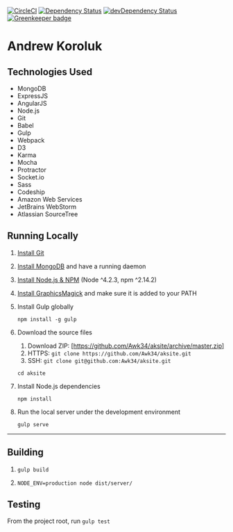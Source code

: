 [![CircleCI](https://circleci.com/gh/Awk34/aksite.svg?style=svg)](https://circleci.com/gh/Awk34/aksite)
[![Dependency Status](https://david-dm.org/awk34/aksite.svg)](https://david-dm.org/awk34/aksite)
[![devDependency Status](https://david-dm.org/awk34/aksite/dev-status.svg)](https://david-dm.org/awk34/aksite#info=devDependencies)
[![Greenkeeper badge](https://badges.greenkeeper.io/Awk34/aksite.svg)](https://greenkeeper.io/)

Andrew Koroluk
===================

## Technologies Used

* MongoDB
* ExpressJS
* AngularJS
* Node.js
* Git
* Babel
* Gulp
* Webpack
* D3
* Karma
* Mocha
* Protractor
* Socket.io
* Sass
* Codeship
* Amazon Web Services
* JetBrains WebStorm
* Atlassian SourceTree

## Running Locally
1. [Install Git](http://www.git-scm.com/downloads)

2. [Install MongoDB](https://www.mongodb.org/downloads) and have a running daemon

3. [Install Node.js & NPM](http://nodejs.org/download/) (Node ^4.2.3, npm ^2.14.2)

4. [Install GraphicsMagick](http://www.graphicsmagick.org/) and make sure it is added to your PATH

5. Install Gulp globally

	`npm install -g gulp`

6. Download the source files
    1. Download ZIP: [https://github.com/Awk34/aksite/archive/master.zip]
    2. HTTPS:  `git clone https://github.com/Awk34/aksite.git`
    3. SSH: `git clone git@github.com:Awk34/aksite.git`

	`cd aksite`

7. Install Node.js dependencies

	`npm install`

8.  Run the local server under the development environment

	`gulp serve`

-----

## Building

1. `gulp build`

2. `NODE_ENV=production node dist/server/`

## Testing

From the project root, run `gulp test`
